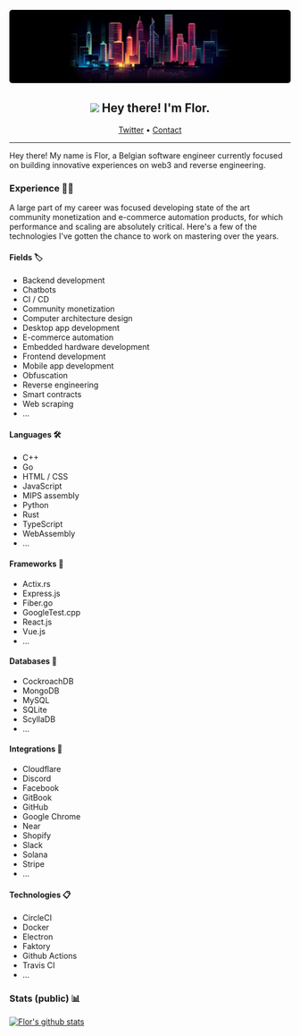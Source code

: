 ![Tokyo](https://github.com/Florrdv/florrdv/blob/master/tokyo-skyline.png?raw=true)
<div>
    <h2 align="center" style="border-bottom: none;"><img src="https://media.giphy.com/media/hvRJCLFzcasrR4ia7z/giphy.gif" width="20px"> Hey there! I'm Flor.</h2>
    <p align="center">
        <a href="https://twitter.com/florrdv">Twitter<a> •
        <a href="mailto:flor@duck.com">Contact</a>
    </p>
</div>

___

Hey there! My name is Flor, a Belgian software engineer currently focused on building innovative experiences on web3 and reverse engineering.

### Experience 🕵️‍♂️
A large part of my career was focused developing state of the art community monetization and e-commerce automation products, for which performance and scaling are absolutely critical. Here's a few of the technologies I've gotten the chance to work on mastering over the years.

#### Fields 🏷
- Backend development
- Chatbots
- CI / CD
- Community monetization
- Computer architecture design
- Desktop app development
- E-commerce automation
- Embedded hardware development
- Frontend development
- Mobile app development
- Obfuscation
- Reverse engineering
- Smart contracts
- Web scraping
- ...

#### Languages 🛠
- C++
- Go
- HTML / CSS
- JavaScript
- MIPS assembly
- Python
- Rust
- TypeScript
- WebAssembly
- ...

#### Frameworks 🧱
- Actix.rs
- Express.js
- Fiber.go
- GoogleTest.cpp
- React.js
- Vue.js
- ...

#### Databases 🧬
- CockroachDB
- MongoDB
- MySQL
- SQLite
- ScyllaDB
- ...

#### Integrations 🔌
- Cloudflare
- Discord
- Facebook
- GitBook
- GitHub
- Google Chrome
- Near
- Shopify
- Slack
- Solana
- Stripe
- ...

#### Technologies 📋
- CircleCI
- Docker
- Electron
- Faktory
- Github Actions
- Travis CI
- ...
  
### Stats (public) 📊
[![Flor's github stats](https://github-readme-stats.vercel.app/api?username=florrdv&count_private=true&show_icons=true&theme=tokyonight&hide=stars)](https://github.com/florrdv)
